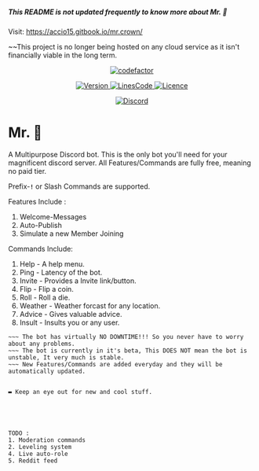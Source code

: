 
##### This README is not updated frequently to know more about Mr. 👑

Visit:
https://accio15.gitbook.io/mr.crown/

~~This project is no longer being hosted on any cloud service as it isn't financially viable in the long term.



<p align="center">
<a href="https://www.youtube.com/watch?v=dQw4w9WgXcQ">
<img align="centre" alt="codefactor" src="https://img.shields.io/codefactor/grade/github/Shilish/Mr.Crown?style=for-the-badge" />
 </a>
</p>

<p align="center">
<a href="https://www.youtube.com/watch?v=dQw4w9WgXcQ">
<img align="centre" alt="Version" src="https://img.shields.io/github/package-json/v/Shilish/Mr.Crown?color=%23000000&style=for-the-badge" />
 </a>
<a href="https://www.youtube.com/watch?v=dQw4w9WgXcQ">
<img align="centre" alt="LinesCode" src="https://img.shields.io/tokei/lines/github/Shilish/Mr.Crown?color=%23ed7d2d&label=Lines%20of%20code&style=for-the-badge" />
 </a>
<a href="https://github.com/Shilish/Mr.Crown/blob/main/LICENSE.md">
<img align="centre" alt="Licence" src="https://img.shields.io/github/license/Shilish/Mr.Crown?color=960312&style=for-the-badge" />
 </a>
</p>

<p align="center">
<a href="https://discord.gg/UVZKvqQUAW">
<img align="centre" alt="Discord" src="https://img.shields.io/badge/Support%20Server-%237289DA.svg?style=for-the-badge&logo=discord&logoColor=white" />
 </a>
</p>

# **Mr. 👑**

A Multipurpose Discord bot.
This is the only bot you'll need for your magnificent discord server.
All Features/Commands are fully free, meaning no paid tier.

Prefix-**`!`** or Slash Commands are supported.

Features Include :

1. Welcome-Messages
2. Auto-Publish
3. Simulate a new Member Joining

Commands Include:

1. Help - A help menu.
2. Ping - Latency of the bot.
3. Invite - Provides a Invite link/button.
4. Flip - Flip a coin.
5. Roll - Roll a die.
6. Weather - Weather forcast for any location.
7. Advice - Gives valuable advice.
8. Insult - Insults you or any user.

```All your server specific settings are stored on a Cloud-Based Database.
~~~ The bot has virtually NO DOWNTIME!!! So you never have to worry about any problems.
~~~ The bot is currently in it's beta, This DOES NOT mean the bot is unstable, It very much is stable.
~~~ New Features/Commands are added everyday and they will be automatically updated.


▬ Keep an eye out for new and cool stuff.





TODO :
1. Moderation commands
2. Leveling system
4. Live auto-role
5. Reddit feed
```
